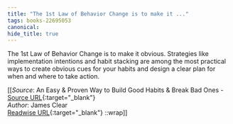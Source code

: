 ```yaml
---
title: "The 1st Law of Behavior Change is to make it ..."
tags: books-22695053
canonical: 
hide_title: true
---
```


The 1st Law of Behavior Change is to make it obvious. Strategies like implementation intentions and habit stacking are among the most practical ways to create obvious cues for your habits and design a clear plan for when and where to take action.


[[_Source_: An Easy & Proven Way to Build Good Habits & Break Bad Ones - [Source URL](){:target="_blank"}<br>
_Author_: James Clear<br>
[Readwise URL](https://readwise.io/open/446271371){:target="_blank"}
::wrap]]